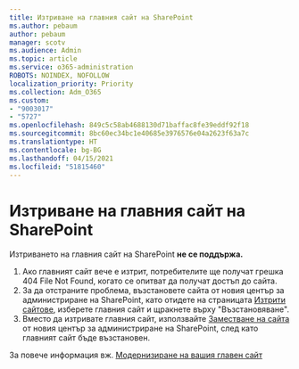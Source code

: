```yaml
---
title: Изтриване на главния сайт на SharePoint
ms.author: pebaum
author: pebaum
manager: scotv
ms.audience: Admin
ms.topic: article
ms.service: o365-administration
ROBOTS: NOINDEX, NOFOLLOW
localization_priority: Priority
ms.collection: Adm_O365
ms.custom:
- "9003017"
- "5727"
ms.openlocfilehash: 849c5c58ab4688130d71baffac8fe39eddf92f18
ms.sourcegitcommit: 8bc60ec34bc1e40685e3976576e04a2623f63a7c
ms.translationtype: HT
ms.contentlocale: bg-BG
ms.lasthandoff: 04/15/2021
ms.locfileid: "51815460"
---
```

# <a name="delete-the-sharepoint-root-site"></a>Изтриване на главния сайт на SharePoint

Изтриването на главния сайт на SharePoint  **не се поддържа.**

1.  Ако главният сайт вече е изтрит, потребителите ще получат грешка 404 File Not Found, когато се опитват да получат достъп до сайта.
2.  За да отстраните проблема, възстановете сайта от новия център за администриране на SharePoint, като отидете на страницата  [Изтрити сайтове](https://admin.microsoft.com/sharepoint?page=recycleBin&modern=true), изберете главния сайт и щракнете върху "Възстановяване".
3.  Вместо да изтривате главния сайт, използвайте [Заместване на сайта](https://docs.microsoft.com/sharepoint/modern-root-site#replace-your-root-site)  от новия център за администриране на SharePoint, след като главният сайт бъде възстановен.

За повече информация вж. [Модернизиране на вашия главен сайт](https://docs.microsoft.com/sharepoint/modern-root-site)